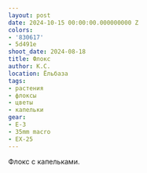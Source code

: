 ```yaml
---
layout: post
date: 2024-10-15 00:00:00.000000000 Z
colors:
- '830617'
- 5d491e
shoot_date: 2024-08-18
title: Флокс
author: К.С.
location: Ёльбаза
tags:
- растения
- флоксы
- цветы
- капельки
gear:
- E-3
- 35mm macro
- EX-25
---
```

Флокс с капельками.

